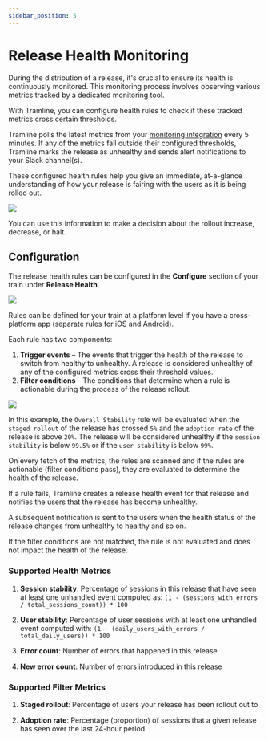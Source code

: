 ```yaml
---
sidebar_position: 5
---
```


# Release Health Monitoring

During the distribution of a release, it's crucial to ensure its health is continuously monitored. This monitoring process involves observing various metrics tracked by a dedicated monitoring tool.

With Tramline, you can configure health rules to check if these tracked metrics cross certain thresholds.

Tramline polls the latest metrics from your [monitoring integration](/integrations/monitoring) every 5 minutes. If any of the metrics fall outside their configured thresholds, Tramline marks the release as unhealthy and sends alert notifications to your Slack channel(s).

These configured health rules help you give an immediate, at-a-glance understanding of how your release is fairing with the users as it is being rolled out.

![](/img/release-health-overview.png)

You can use this information to make a decision about the rollout increase, decrease, or halt.

## Configuration

The release health rules can be configured in the **Configure** section of your train under **Release Health**.

![](/img/release-health-configuration.png)

Rules can be defined for your train at a platform level if you have a cross-platform app (separate rules for iOS and Android).

Each rule has two components:

1. **Trigger events** – The events that trigger the health of the release to switch from healthy to unhealthy. A release is considered unhealthy of any of the configured metrics cross their threshold values.
2. **Filter conditions** - The conditions that determine when a rule is actionable during the process of the release rollout.

![](/img/release-health-rule.png)

In this example, the `Overall Stability` rule will be evaluated when the `staged rollout` of the release has crossed `5%` and the `adoption rate` of the release is above `20%`. The release will be considered unhealthy if the `session stability` is below `99.5%` or if the `user stability` is below `99%`.

On every fetch of the metrics, the rules are scanned and if the rules are actionable (filter conditions pass), they are evaluated to determine the health of the release.

If a rule fails, Tramline creates a release health event for that release and notifies the users that the release has become unhealthy.

A subsequent notification is sent to the users when the health status of the release changes from unhealthy to healthy and so on.

If the filter conditions are not matched, the rule is not evaluated and does not impact the health of the release.

### Supported Health Metrics

1. **Session stability**: Percentage of sessions in this release that have seen at least one unhandled event computed as: `(1 - (sessions_with_errors / total_sessions_count)) * 100`

2. **User stability**: Percentage of user sessions with at least one unhandled event computed with: `(1 - (daily_users_with_errors / total_daily_users)) * 100`

3. **Error count**: Number of errors that happened in this release

4. **New error count**: Number of errors introduced in this release

### Supported Filter Metrics

1. **Staged rollout**: Percentage of users your release has been rollout out to

2. **Adoption rate**: Percentage (proportion) of sessions that a given release has seen over the last 24-hour period

